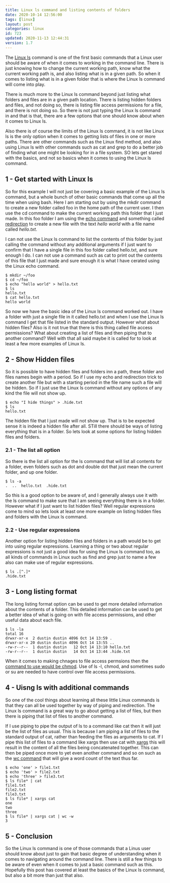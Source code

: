 ```yaml
---
title: Linux ls command and listing contents of folders
date: 2020-10-14 12:56:00
tags: [linux]
layout: post
categories: linux
id: 723
updated: 2020-11-13 12:44:31
version: 1.7
---
```


The [Linux ls](https://www.thegeekdiary.com/basic-ls-command-examples-in-linux/) command is one of the first basic commands that a Linux user should be aware of when it comes to working in the command line. There is just knowing how to change the current working path, know what the current working path is, and also listing what is in a given path. So when it comes to listing what is in a given folder that is where the Linux ls command will come into play.

There is much more to the Linux ls command beyond just listing what folders and files are in a given path location. There is listing hidden folders and files, and not doing so, there is listing file access permissions for a file, and there is not doing so. So there is not just typing the Linux ls command in and that is that, there are a few options that one should know about when it comes to Linux ls.

Also there is of course the limits of the Linux ls command, it is not like Linux ls is the only option when it comes to getting lists of files in one or more paths. There are other commands such as the Linux find method, and also using Linux ls with other commands such as cat and grep to do a better job of finding what one might be looking for in a file system. SO lets get stared with the basics, and not so basics when it comes to using the Linux ls command.

<!-- more -->

## 1 - Get started with Linux ls

So for this example I will not just be covering a basic example of the Linux ls command, but a whole bunch of other basic commands that come up all the time when using bash. Here I am starting out by using the mkdir command to create a new folder called foo in the home path of the current user. I then use the cd command to make the current working path this folder that I just made. In this foo folder I am using the [echo command](/2019/08/15/linux-echo/) and something called [redirection](/2020/10/02/linux-redirection/) to create a new file with the text _hello world_ with a file name called _hello.txt_.

I can not use the Linux ls command to list the contents of this folder by just calling the command without any additional arguments if I just want to confirm that I have a single file in this foo folder called hello.txt, and sure enough I do. I can not use a command such as cat to print out the contents of this file that I just made and sure enough it is what I have cerated using the Linux echo command.

```
$ mkdir ~/foo
$ cd ~/foo
$ echo "hello world" > hello.txt
$ ls
hello.txt
$ cat hello.txt
hello world
```

So now we have the basic idea of the Linux ls command worked out. I have a folder with just a single file in it called hello.txt and when I use the Linux ls command I get that file listed in the standard output. However what about hidden files? Also is it not true that there is this thing called file access permissions? What about creating a list of files and then piping that to another command? Well with that all said maybe it is called for to look at least a few more examples of Linux ls.

## 2 - Show Hidden files

So it is possible to have hidden files and folders inn a path, these folder and files names begin with a period. So if I use my echo and redirection trick to create another file but with a starting period in the file name such a file will be hidden. So if I just use the Linux ls command without any options of any kind the file will not show up.

```
$ echo "I hide things" > .hide.txt
$ ls
hello.txt
```

The hidden file that I just made will not show up. That is to be expected sense it is indeed a hidden file after all. STill there should be ways of listing everything that is in a folder. So lets look at some options for listing hidden files and folders.

### 2.1 - The list all option

So there is the list all option for the ls command that will list all contents for a folder, even folders such as dot and double dot that just mean the current folder, and up one folder.

```
$ ls -a
.  ..  hello.txt  .hide.txt
```

So this is a good option to be aware of, and I generally always use it with the ls command to make sure that I am seeing everything there is in a folder. However what if I just want to list hidden files? Well regular expressions come to mind so lets look at least one more example on listing hidden files and folders with the Linux ls command.

### 2.2 - Use regular expressions

Another option for listing hidden files and folders in a path would be to get into using regular expressions. Learning a thing or two about regular expressions is not just a good idea for using the Linux ls command too, as all kinds of commands in Linux such as find and grep just to name a few also can make use of regular expressions.

```
$ ls .[^.]*
.hide.txt
```

## 3 - Long listing format

The long listing format option can be used to get more detailed information about the contents of a folder. This detailed information can be used to get a better idea of what is going on with file access permissions, and other useful data about each file.

```
$ ls -la
total 16
drwxr-xr-x  2 dustin dustin 4096 Oct 14 13:59 .
drwxr-xr-x 20 dustin dustin 4096 Oct 14 13:55 ..
-rw-r--r--  1 dustin dustin   12 Oct 14 13:10 hello.txt
-rw-r--r--  1 dustin dustin   14 Oct 14 13:44 .hide.txt
```

When it comes to making chnages to file access permsions then the [command to use would be chmod](/2020/11/13/linux-chmod/). Use of ls -l, chmod, and sometimes sudo or su are needed to have control over file access permissions.

## 4 - Uisng ls with additional commands

So one of the cool things about learning all these little Linux commands is that they can all be used together by way of piping and redirection. The Linux ls command is a great way to go about getting a list of files, but then there is piping that list of files to another command.

If I use piping to pipe the output of ls to a command like cat then it will just be the list of files as usual. This is because I am piping a list of files to the standard output of cat, rather than feeding the files as arguments to cat. If I pipe this list of files to a command like xargs then use cat with [xargs](/2020/09/26/linux-xargs/) this will result in the content of all the files being concatenated together. This can then be piped once more to yet even another command and so on such as the [wc command](/2020/10/13/linux-wc/) that will give a word count of the text thus far.

```
$ echo 'one' > file1.txt
$ echo 'two' > file2.txt
$ echo 'three' > file3.txt
$ ls file* | cat 
file1.txt
file2.txt
file3.txt
$ ls file* | xargs cat
one
two
three
$ ls file* | xargs cat | wc -w
3
```

## 5 - Conclusion

So the Linux ls command is one of those commands that a Linus user should know about just to gain that basic degree of understanding when it comes to navigating around the command line. There is still a few things to be aware of even when it comes to just a basic command such as this. Hopefully this post has covered at least the basics of the Linux ls command, but also a bit more than just that also.